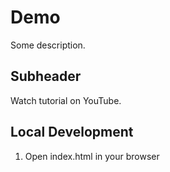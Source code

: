 # Demo

Some description.

## Subheader

Watch tutorial on YouTube.

## Local Development

1. Open index.html in your browser
